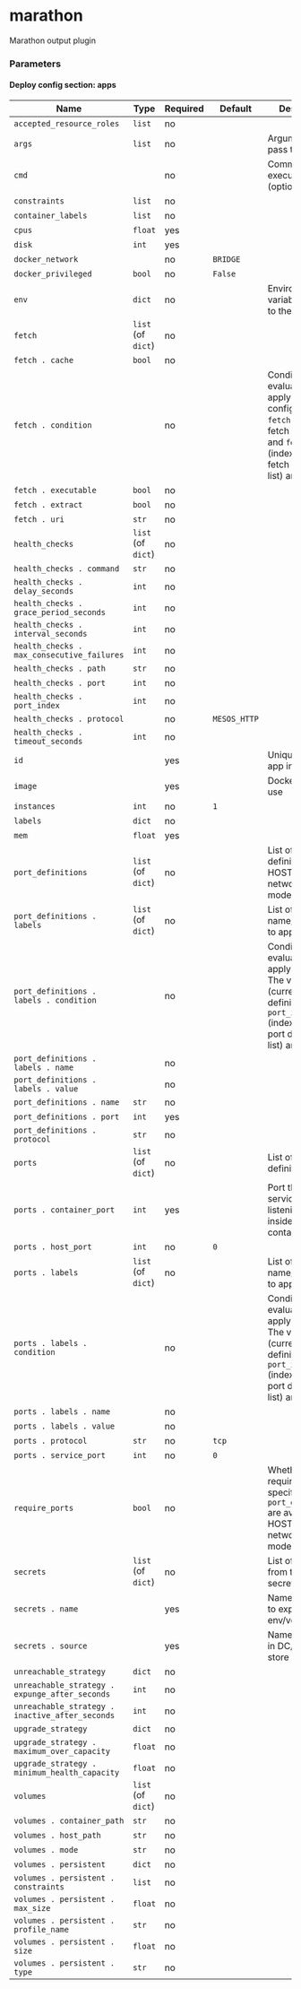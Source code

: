 <!--
NOTE: this document is automatically generated. Any manual changes will get overwritten.
-->
# marathon

Marathon output plugin

### Parameters


#### Deploy config section: apps

Name | Type | Required | Default | Description
--- | --- | --- | --- | ---
`accepted_resource_roles`|`list`|no||
`args`|`list`|no||Arguments to pass to container
`cmd`||no||Command to execute (optional)
`constraints`|`list`|no||
`container_labels`|`list`|no||
`cpus`|`float`|yes||
`disk`|`int`|yes||
`docker_network`||no|`BRIDGE`|
`docker_privileged`|`bool`|no|`False`|
`env`|`dict`|no||Environment variables to pass to the container
`fetch`|`list` (of `dict`)|no||
`fetch . cache`|`bool`|no||
`fetch . condition`||no||Condition to evaluate before applying fetch config. The vars `fetch` (current fetch definition) and `fetch_index` (index of current fetch defintion in list) are available
`fetch . executable`|`bool`|no||
`fetch . extract`|`bool`|no||
`fetch . uri`|`str`|no||
`health_checks`|`list` (of `dict`)|no||
`health_checks . command`|`str`|no||
`health_checks . delay_seconds`|`int`|no||
`health_checks . grace_period_seconds`|`int`|no||
`health_checks . interval_seconds`|`int`|no||
`health_checks . max_consecutive_failures`|`int`|no||
`health_checks . path`|`str`|no||
`health_checks . port`|`int`|no||
`health_checks . port_index`|`int`|no||
`health_checks . protocol`||no|`MESOS_HTTP`|
`health_checks . timeout_seconds`|`int`|no||
`id`||yes||Unique ID for app in Marathon
`image`||yes||Docker image to use
`instances`|`int`|no|`1`|
`labels`|`dict`|no||
`mem`|`float`|yes||
`port_definitions`|`list` (of `dict`)|no||List of port definitions (for HOST networking mode)
`port_definitions . labels`|`list` (of `dict`)|no||List of label name/value pairs to apply to port
`port_definitions . labels . condition`||no||Condition to evaluate before applying label. The vars `port` (current port definition) and `port_index` (index of current port definition in list) are available
`port_definitions . labels . name`||no||
`port_definitions . labels . value`||no||
`port_definitions . name`|`str`|no||
`port_definitions . port`|`int`|yes||
`port_definitions . protocol`|`str`|no||
`ports`|`list` (of `dict`)|no||List of port definitions
`ports . container_port`|`int`|yes||Port that the service is listening on inside the container
`ports . host_port`|`int`|no|`0`|
`ports . labels`|`list` (of `dict`)|no||List of label name/value pairs to apply to port
`ports . labels . condition`||no||Condition to evaluate before applying label. The vars `port` (current port definition) and `port_index` (index of current port definition in list) are available
`ports . labels . name`||no||
`ports . labels . value`||no||
`ports . protocol`|`str`|no|`tcp`|
`ports . service_port`|`int`|no|`0`|
`require_ports`|`bool`|no||Whether to require that ports specified in `port_definitions` are available (for HOST networking mode)
`secrets`|`list` (of `dict`)|no||List of secrets from the DC/OS secret store
`secrets . name`||yes||Name of secret to expose for env/volumes
`secrets . source`||yes||Name of secret in DC/OS secret store
`unreachable_strategy`|`dict`|no||
`unreachable_strategy . expunge_after_seconds`|`int`|no||
`unreachable_strategy . inactive_after_seconds`|`int`|no||
`upgrade_strategy`|`dict`|no||
`upgrade_strategy . maximum_over_capacity`|`float`|no||
`upgrade_strategy . minimum_health_capacity`|`float`|no||
`volumes`|`list` (of `dict`)|no||
`volumes . container_path`|`str`|no||
`volumes . host_path`|`str`|no||
`volumes . mode`|`str`|no||
`volumes . persistent`|`dict`|no||
`volumes . persistent . constraints`|`list`|no||
`volumes . persistent . max_size`|`float`|no||
`volumes . persistent . profile_name`|`str`|no||
`volumes . persistent . size`|`float`|no||
`volumes . persistent . type`|`str`|no||


